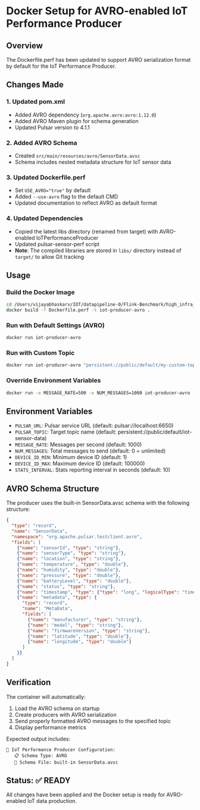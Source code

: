 # Docker Setup for AVRO-enabled IoT Performance Producer

## Overview
The Dockerfile.perf has been updated to support AVRO serialization format by default for the IoT Performance Producer.

## Changes Made

### 1. Updated pom.xml
- Added AVRO dependency (`org.apache.avro:avro:1.12.0`)
- Added AVRO Maven plugin for schema generation
- Updated Pulsar version to 4.1.1

### 2. Added AVRO Schema
- Created `src/main/resources/avro/SensorData.avsc`
- Schema includes nested metadata structure for IoT sensor data

### 3. Updated Dockerfile.perf
- Set `USE_AVRO="true"` by default
- Added `--use-avro` flag to the default CMD
- Updated documentation to reflect AVRO as default format

### 4. Updated Dependencies
- Copied the latest libs directory (renamed from target) with AVRO-enabled IoTPerformanceProducer
- Updated pulsar-sensor-perf script
- **Note**: The compiled libraries are stored in `libs/` directory instead of `target/` to allow Git tracking

## Usage

### Build the Docker Image
```bash
cd /Users/vijayabhaskarv/IOT/datapipeline-0/Flink-Benchmark/high_infra_flink/producer-load
docker build -f Dockerfile.perf -t iot-producer-avro .
```

### Run with Default Settings (AVRO)
```bash
docker run iot-producer-avro
```

### Run with Custom Topic
```bash
docker run iot-producer-avro "persistent://public/default/my-custom-topic"
```

### Override Environment Variables
```bash
docker run -e MESSAGE_RATE=500 -e NUM_MESSAGES=1000 iot-producer-avro
```

## Environment Variables
- `PULSAR_URL`: Pulsar service URL (default: pulsar://localhost:6650)
- `PULSAR_TOPIC`: Target topic name (default: persistent://public/default/iot-sensor-data)
- `MESSAGE_RATE`: Messages per second (default: 1000)
- `NUM_MESSAGES`: Total messages to send (default: 0 = unlimited)
- `DEVICE_ID_MIN`: Minimum device ID (default: 1)
- `DEVICE_ID_MAX`: Maximum device ID (default: 100000)
- `STATS_INTERVAL`: Stats reporting interval in seconds (default: 10)

## AVRO Schema Structure
The producer uses the built-in SensorData.avsc schema with the following structure:
```json
{
  "type": "record",
  "name": "SensorData",
  "namespace": "org.apache.pulsar.testclient.avro",
  "fields": [
    {"name": "sensorId", "type": "string"},
    {"name": "sensorType", "type": "string"},
    {"name": "location", "type": "string"},
    {"name": "temperature", "type": "double"},
    {"name": "humidity", "type": "double"},
    {"name": "pressure", "type": "double"},
    {"name": "batteryLevel", "type": "double"},
    {"name": "status", "type": "string"},
    {"name": "timestamp", "type": {"type": "long", "logicalType": "timestamp-millis"}},
    {"name": "metadata", "type": {
      "type": "record",
      "name": "MetaData",
      "fields": [
        {"name": "manufacturer", "type": "string"},
        {"name": "model", "type": "string"},
        {"name": "firmwareVersion", "type": "string"},
        {"name": "latitude", "type": "double"},
        {"name": "longitude", "type": "double"}
      ]
    }}
  ]
}
```

## Verification
The container will automatically:
1. Load the AVRO schema on startup
2. Create producers with AVRO serialization
3. Send properly formatted AVRO messages to the specified topic
4. Display performance metrics

Expected output includes:
```
🔧 IoT Performance Producer Configuration:
   📋 Schema Type: AVRO
   📄 Schema File: built-in SensorData.avsc
```

## Status: ✅ READY
All changes have been applied and the Docker setup is ready for AVRO-enabled IoT data production.
